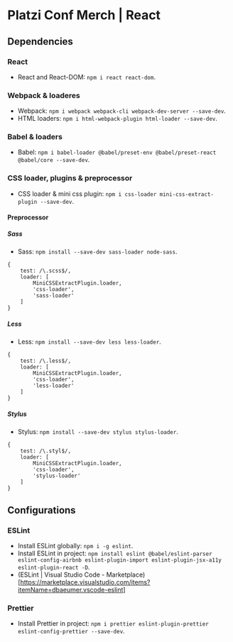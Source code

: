 # Platzi Conf Merch | React
## Dependencies
### React
- React and React-DOM: ```npm i react react-dom```.
### Webpack & loaderes
- Webpack: ```npm i webpack webpack-cli webpack-dev-server --save-dev```.
- HTML loaders: ```npm i html-webpack-plugin html-loader --save-dev```.
### Babel & loaders
- Babel: ```npm i babel-loader @babel/preset-env @babel/preset-react @babel/core --save-dev```.
### CSS loader, plugins & preprocessor
- CSS loader & mini css plugin: ```npm i css-loader mini-css-extract-plugin --save-dev```.
#### Preprocessor
##### Sass
- Sass: ```npm install --save-dev sass-loader node-sass```.
```
{
	test: /\.scss$/,
	loader: [
		MiniCSSExtractPlugin.loader,
		'css-loader',
		'sass-loader'
	]
}
```
##### Less
- Less: ```npm install --save-dev less less-loader```.
```
{
	test: /\.less$/,
	loader: [
		MiniCSSExtractPlugin.loader,
		'css-loader',
		'less-loader'
	]
}
```
##### Stylus
- Stylus: ```npm install --save-dev stylus stylus-loader```.
```
{
	test: /\.styl$/,
	loader: [
		MiniCSSExtractPlugin.loader,
		'css-loader',
		'stylus-loader'
	]
}
```
## Configurations
### ESLint
- Install ESLint globally: ```npm i -g eslint```.
- Install ESLint in project: ```npm install eslint @babel/eslint-parser eslint-config-airbnb eslint-plugin-import eslint-plugin-jsx-a11y eslint-plugin-react -D```.
- (ESLint | Visual Studio Code - Marketplace)[https://marketplace.visualstudio.com/items?itemName=dbaeumer.vscode-eslint]
### Prettier
- Install Prettier in project: ```npm i prettier eslint-plugin-prettier eslint-config-prettier --save-dev```.